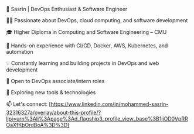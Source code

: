 🚀 Sasrin | DevOps Enthusiast & Software Engineer

👨‍💻 Passionate about DevOps, cloud computing, and software development

🎓 Higher Diploma in Computing and Software Engineering – CMU

🔧 Hands-on experience with CI/CD, Docker, AWS, Kubernetes, and automation

💡 Constantly learning and building projects in DevOps and web development

📌 Open to DevOps associate/intern roles

🌱 Exploring new tools & technologies

📫 Let's connect: [https://www.linkedin.com/in/mohammed-sasrin-32316327a/overlay/about-this-profile/?lipi=urn%3Ali%3Apage%3Ad_flagship3_profile_view_base%3B1jiOD0VpRROaXfKbOrdBoA%3D%3D] 


